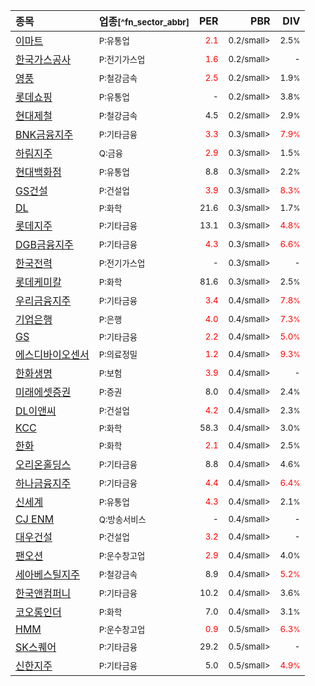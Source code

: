 | **종목** | **업종**<small>[^fn_sector_abbr]</small> | **PER** | **PBR** | **DIV** |
| :--- | :--- | --: | --: | --: |
| [이마트](/139480/) | <small>P:유통업</small> | <small><span style="color:red">2.1</span></small> | <small>0.2/small> | <small>2.5<small>%</small></small> |
| [한국가스공사](/036460/) | <small>P:전기가스업</small> | <small><span style="color:red">1.6</span></small> | <small>0.2/small> | <small>-</small> |
| [영풍](/000670/) | <small>P:철강금속</small> | <small><span style="color:red">2.5</span></small> | <small>0.2/small> | <small>1.9<small>%</small></small> |
| [롯데쇼핑](/023530/) | <small>P:유통업</small> | <small>-</small> | <small>0.2/small> | <small>3.8<small>%</small></small> |
| [현대제철](/004020/) | <small>P:철강금속</small> | <small>4.5</small> | <small>0.2/small> | <small>2.9<small>%</small></small> |
| [BNK금융지주](/138930/) | <small>P:기타금융</small> | <small><span style="color:red">3.3</span></small> | <small>0.3/small> | <small><span style="color:red">7.9<small>%</small></span></small> |
| [하림지주](/003380/) | <small>Q:금융</small> | <small><span style="color:red">2.9</span></small> | <small>0.3/small> | <small>1.5<small>%</small></small> |
| [현대백화점](/069960/) | <small>P:유통업</small> | <small>8.8</small> | <small>0.3/small> | <small>2.2<small>%</small></small> |
| [GS건설](/006360/) | <small>P:건설업</small> | <small><span style="color:red">3.9</span></small> | <small>0.3/small> | <small><span style="color:red">8.3<small>%</small></span></small> |
| [DL](/000210/) | <small>P:화학</small> | <small>21.6</small> | <small>0.3/small> | <small>1.7<small>%</small></small> |
| [롯데지주](/004990/) | <small>P:기타금융</small> | <small>13.1</small> | <small>0.3/small> | <small><span style="color:red">4.8<small>%</small></span></small> |
| [DGB금융지주](/139130/) | <small>P:기타금융</small> | <small><span style="color:red">4.3</span></small> | <small>0.3/small> | <small><span style="color:red">6.6<small>%</small></span></small> |
| [한국전력](/015760/) | <small>P:전기가스업</small> | <small>-</small> | <small>0.3/small> | <small>-</small> |
| [롯데케미칼](/011170/) | <small>P:화학</small> | <small>81.6</small> | <small>0.3/small> | <small>2.5<small>%</small></small> |
| [우리금융지주](/316140/) | <small>P:기타금융</small> | <small><span style="color:red">3.4</span></small> | <small>0.4/small> | <small><span style="color:red">7.8<small>%</small></span></small> |
| [기업은행](/024110/) | <small>P:은행</small> | <small><span style="color:red">4.0</span></small> | <small>0.4/small> | <small><span style="color:red">7.3<small>%</small></span></small> |
| [GS](/078930/) | <small>P:기타금융</small> | <small><span style="color:red">2.2</span></small> | <small>0.4/small> | <small><span style="color:red">5.0<small>%</small></span></small> |
| [에스디바이오센서](/137310/) | <small>P:의료정밀</small> | <small><span style="color:red">1.2</span></small> | <small>0.4/small> | <small><span style="color:red">9.3<small>%</small></span></small> |
| [한화생명](/088350/) | <small>P:보험</small> | <small><span style="color:red">3.9</span></small> | <small>0.4/small> | <small>-</small> |
| [미래에셋증권](/006800/) | <small>P:증권</small> | <small>8.0</small> | <small>0.4/small> | <small>2.4<small>%</small></small> |
| [DL이앤씨](/375500/) | <small>P:건설업</small> | <small><span style="color:red">4.2</span></small> | <small>0.4/small> | <small>2.3<small>%</small></small> |
| [KCC](/002380/) | <small>P:화학</small> | <small>58.3</small> | <small>0.4/small> | <small>3.0<small>%</small></small> |
| [한화](/000880/) | <small>P:화학</small> | <small><span style="color:red">2.1</span></small> | <small>0.4/small> | <small>2.5<small>%</small></small> |
| [오리온홀딩스](/001800/) | <small>P:기타금융</small> | <small>8.8</small> | <small>0.4/small> | <small>4.6<small>%</small></small> |
| [하나금융지주](/086790/) | <small>P:기타금융</small> | <small><span style="color:red">4.4</span></small> | <small>0.4/small> | <small><span style="color:red">6.4<small>%</small></span></small> |
| [신세계](/004170/) | <small>P:유통업</small> | <small><span style="color:red">4.3</span></small> | <small>0.4/small> | <small>2.1<small>%</small></small> |
| [CJ ENM](/035760/) | <small>Q:방송서비스</small> | <small>-</small> | <small>0.4/small> | <small>-</small> |
| [대우건설](/047040/) | <small>P:건설업</small> | <small><span style="color:red">3.2</span></small> | <small>0.4/small> | <small>-</small> |
| [팬오션](/028670/) | <small>P:운수창고업</small> | <small><span style="color:red">2.9</span></small> | <small>0.4/small> | <small>4.0<small>%</small></small> |
| [세아베스틸지주](/001430/) | <small>P:철강금속</small> | <small>8.9</small> | <small>0.4/small> | <small><span style="color:red">5.2<small>%</small></span></small> |
| [한국앤컴퍼니](/000240/) | <small>P:기타금융</small> | <small>10.2</small> | <small>0.4/small> | <small>3.6<small>%</small></small> |
| [코오롱인더](/120110/) | <small>P:화학</small> | <small>7.0</small> | <small>0.4/small> | <small>3.1<small>%</small></small> |
| [HMM](/011200/) | <small>P:운수창고업</small> | <small><span style="color:red">0.9</span></small> | <small>0.5/small> | <small><span style="color:red">6.3<small>%</small></span></small> |
| [SK스퀘어](/402340/) | <small>P:기타금융</small> | <small>29.2</small> | <small>0.5/small> | <small>-</small> |
| [신한지주](/055550/) | <small>P:기타금융</small> | <small>5.0</small> | <small>0.5/small> | <small><span style="color:red">4.9<small>%</small></span></small> |